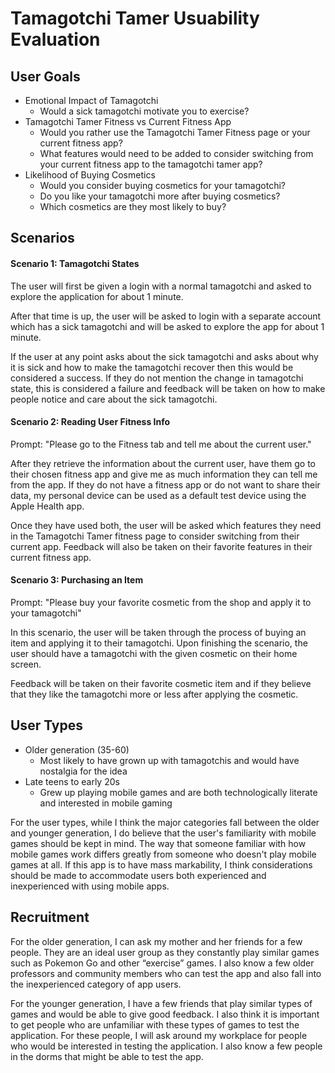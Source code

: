 # Tamagotchi Tamer Usuability Evaluation

## User Goals
* Emotional Impact of Tamagotchi
  * Would a sick tamagotchi motivate you to exercise?
* Tamagotchi Tamer Fitness vs Current Fitness App
  * Would you rather use the Tamagotchi Tamer Fitness page or your current fitness app?
  * What features would need to be added to consider switching from your current fitness app to the tamagotchi tamer app?
* Likelihood of Buying Cosmetics
  * Would you consider buying cosmetics for your tamagotchi?
  * Do you like your tamagotchi more after buying cosmetics?
  * Which cosmetics are they most likely to buy?

## Scenarios

#### Scenario 1: Tamagotchi States

The user will first be given a login with a normal tamagotchi and asked to explore the application for about 1 minute. 

After that time is up, the user will be asked to login with a separate account which has a sick tamagotchi and will be asked to explore the app for about 1 minute. 

If the user at any point asks about the sick tamagotchi and asks about why it is sick and how to make the tamagotchi recover then this would be considered a success. If they do not mention the change in tamagotchi state, this is considered a failure and feedback will be taken on how to make people notice and care about the sick tamagotchi.


#### Scenario 2: Reading User Fitness Info

Prompt: "Please go to the Fitness tab and tell me about the current user."

After they retrieve the information about the current user, have them go to their chosen fitness app and give me as much information they can tell me from the app. If they do not have a fitness app or do not want to share their data, my personal device can be used as a default test device using the Apple Health app.

Once they have used both, the user will be asked which features they need in the Tamagotchi Tamer fitness page to consider switching from their current app. Feedback will also be taken on their favorite features in their current fitness app.


#### Scenario 3: Purchasing an Item

Prompt: "Please buy your favorite cosmetic from the shop and apply it to your tamagotchi"

In this scenario, the user will be taken through the process of buying an item and applying it to their tamagotchi. Upon finishing the scenario, the user should have a tamagotchi with the given cosmetic on their home screen.

Feedback will be taken on their favorite cosmetic item and if they believe that they like the tamagotchi more or less after applying the cosmetic.


## User Types
* Older generation (35-60)
  * Most likely to have grown up with tamagotchis and would have nostalgia for the idea
* Late teens to early 20s
  *  Grew up playing mobile games and are both technologically literate and interested in mobile gaming

For the user types, while I think the major categories fall between the older and younger generation, I do believe that the user's familiarity with mobile games should be kept in mind. The way that someone familiar with how mobile games work differs greatly from someone who doesn't play mobile games at all. If this app is to have mass markability, I think considerations should be made to accommodate users both experienced and inexperienced with using mobile apps.


## Recruitment
For the older generation, I can ask my mother and her friends for a few people. They are an ideal user group as they constantly play similar games such as Pokemon Go and other “exercise” games. I also know a few older professors and community members who can test the app and also fall into the inexperienced category of app users.

For the younger generation, I have a few friends that play similar types of games and would be able to give good feedback. I also think it is important to get people who are unfamiliar with these types of games to test the application. For these people, I will ask around my workplace for people who would be interested in testing the application. I also know a few people in the dorms that might be able to test the app.

